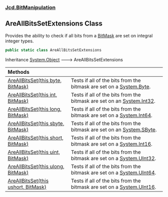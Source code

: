 ### [Jcd.BitManipulation](Jcd.BitManipulation.md 'Jcd.BitManipulation')

## AreAllBitsSetExtensions Class

Provides the ability to check if all bits from a [BitMask](Jcd.BitManipulation.BitMask.md 'Jcd.BitManipulation.BitMask')
are set on integral integer types.

```csharp
public static class AreAllBitsSetExtensions
```

Inheritance [System.Object](https://docs.microsoft.com/en-us/dotnet/api/System.Object 'System.Object') &#129106;
AreAllBitsSetExtensions

| Methods                                                                                                                                                                                                                                           |                                                                                                                                                    |
|:--------------------------------------------------------------------------------------------------------------------------------------------------------------------------------------------------------------------------------------------------|:---------------------------------------------------------------------------------------------------------------------------------------------------|
| [AreAllBitsSet(this byte, BitMask)](Jcd.BitManipulation.AreAllBitsSetExtensions.AreAllBitsSet(thisbyte,Jcd.BitManipulation.BitMask).md 'Jcd.BitManipulation.AreAllBitsSetExtensions.AreAllBitsSet(this byte, Jcd.BitManipulation.BitMask)')       | Tests if all of the bits from the bitmask are set on a [System.Byte](https://docs.microsoft.com/en-us/dotnet/api/System.Byte 'System.Byte').       |
| [AreAllBitsSet(this int, BitMask)](Jcd.BitManipulation.AreAllBitsSetExtensions.AreAllBitsSet(thisint,Jcd.BitManipulation.BitMask).md 'Jcd.BitManipulation.AreAllBitsSetExtensions.AreAllBitsSet(this int, Jcd.BitManipulation.BitMask)')          | Tests if all of the bits from the bitmask are set on an [System.Int32](https://docs.microsoft.com/en-us/dotnet/api/System.Int32 'System.Int32').   |
| [AreAllBitsSet(this long, BitMask)](Jcd.BitManipulation.AreAllBitsSetExtensions.AreAllBitsSet(thislong,Jcd.BitManipulation.BitMask).md 'Jcd.BitManipulation.AreAllBitsSetExtensions.AreAllBitsSet(this long, Jcd.BitManipulation.BitMask)')       | Tests if all of the bits from the bitmask are set on a [System.Int64](https://docs.microsoft.com/en-us/dotnet/api/System.Int64 'System.Int64').    |
| [AreAllBitsSet(this sbyte, BitMask)](Jcd.BitManipulation.AreAllBitsSetExtensions.AreAllBitsSet(thissbyte,Jcd.BitManipulation.BitMask).md 'Jcd.BitManipulation.AreAllBitsSetExtensions.AreAllBitsSet(this sbyte, Jcd.BitManipulation.BitMask)')    | Tests if all of the bits from the bitmask are set on an [System.SByte](https://docs.microsoft.com/en-us/dotnet/api/System.SByte 'System.SByte').   |
| [AreAllBitsSet(this short, BitMask)](Jcd.BitManipulation.AreAllBitsSetExtensions.AreAllBitsSet(thisshort,Jcd.BitManipulation.BitMask).md 'Jcd.BitManipulation.AreAllBitsSetExtensions.AreAllBitsSet(this short, Jcd.BitManipulation.BitMask)')    | Tests if all of the bits from the bitmask are set on a [System.Int16](https://docs.microsoft.com/en-us/dotnet/api/System.Int16 'System.Int16').    |
| [AreAllBitsSet(this uint, BitMask)](Jcd.BitManipulation.AreAllBitsSetExtensions.AreAllBitsSet(thisuint,Jcd.BitManipulation.BitMask).md 'Jcd.BitManipulation.AreAllBitsSetExtensions.AreAllBitsSet(this uint, Jcd.BitManipulation.BitMask)')       | Tests if all of the bits from the bitmask are set on a [System.UInt32](https://docs.microsoft.com/en-us/dotnet/api/System.UInt32 'System.UInt32'). |
| [AreAllBitsSet(this ulong, BitMask)](Jcd.BitManipulation.AreAllBitsSetExtensions.AreAllBitsSet(thisulong,Jcd.BitManipulation.BitMask).md 'Jcd.BitManipulation.AreAllBitsSetExtensions.AreAllBitsSet(this ulong, Jcd.BitManipulation.BitMask)')    | Tests if all of the bits from the bitmask are set on a [System.UInt64](https://docs.microsoft.com/en-us/dotnet/api/System.UInt64 'System.UInt64'). |
| [AreAllBitsSet(this ushort, BitMask)](Jcd.BitManipulation.AreAllBitsSetExtensions.AreAllBitsSet(thisushort,Jcd.BitManipulation.BitMask).md 'Jcd.BitManipulation.AreAllBitsSetExtensions.AreAllBitsSet(this ushort, Jcd.BitManipulation.BitMask)') | Tests if all of the bits from the bitmask are set on a [System.UInt16](https://docs.microsoft.com/en-us/dotnet/api/System.UInt16 'System.UInt16'). |
